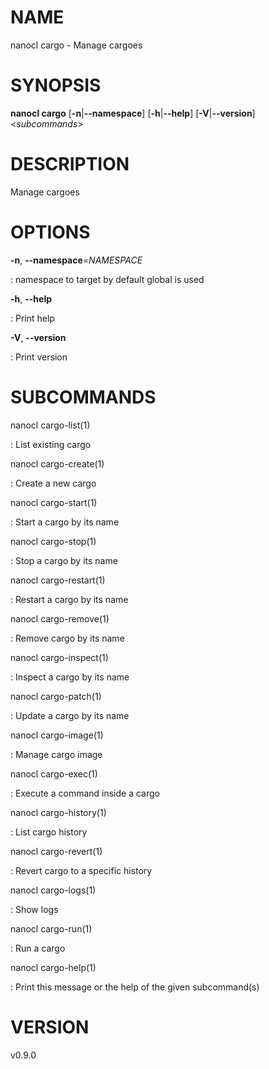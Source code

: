 # NAME

nanocl cargo - Manage cargoes

# SYNOPSIS

**nanocl cargo** \[**-n**\|**\--namespace**\] \[**-h**\|**\--help**\]
\[**-V**\|**\--version**\] \<*subcommands*\>

# DESCRIPTION

Manage cargoes

# OPTIONS

**-n**, **\--namespace**=*NAMESPACE*

:   namespace to target by default global is used

**-h**, **\--help**

:   Print help

**-V**, **\--version**

:   Print version

# SUBCOMMANDS

nanocl cargo-list(1)

:   List existing cargo

nanocl cargo-create(1)

:   Create a new cargo

nanocl cargo-start(1)

:   Start a cargo by its name

nanocl cargo-stop(1)

:   Stop a cargo by its name

nanocl cargo-restart(1)

:   Restart a cargo by its name

nanocl cargo-remove(1)

:   Remove cargo by its name

nanocl cargo-inspect(1)

:   Inspect a cargo by its name

nanocl cargo-patch(1)

:   Update a cargo by its name

nanocl cargo-image(1)

:   Manage cargo image

nanocl cargo-exec(1)

:   Execute a command inside a cargo

nanocl cargo-history(1)

:   List cargo history

nanocl cargo-revert(1)

:   Revert cargo to a specific history

nanocl cargo-logs(1)

:   Show logs

nanocl cargo-run(1)

:   Run a cargo

nanocl cargo-help(1)

:   Print this message or the help of the given subcommand(s)

# VERSION

v0.9.0
